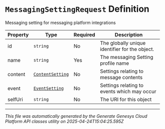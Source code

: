 # `MessagingSettingRequest` Definition

Messaging setting for messaging platform integrations

| Property | Type | Required | Description |
|----------|------|----------|-------------|
| id | `string` | No | The globally unique identifier for the object. |
| name | `string` | Yes | The messaging Setting profile name |
| content | [`ContentSetting`](contentsetting-definition.md) | No | Settings relating to message contents |
| event | [`EventSetting`](eventsetting-definition.md) | No | Settings relating to events which may occur |
| selfUri | `string` | No | The URI for this object |

---

*This file was automatically generated by the Generate Genesys Cloud Platform API classes utility on 2025-04-24T15:04:25.595Z*